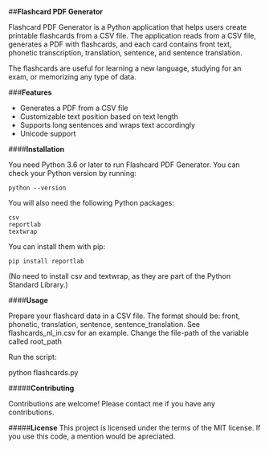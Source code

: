##**Flashcard PDF Generator**

Flashcard PDF Generator is a Python application that helps users create printable flashcards from a CSV file. The application reads from a CSV file, generates a PDF with flashcards, and each card contains front text, phonetic transcription, translation, sentence, and sentence translation.

The flashcards are useful for learning a new language, studying for an exam, or memorizing any type of data.

###**Features**
-	Generates a PDF from a CSV file
-	Customizable text position based on text length
-	Supports long sentences and wraps text accordingly
-	Unicode support

####**Installation**

You need Python 3.6 or later to run Flashcard PDF Generator. You can check your Python version by running:

	python --version

You will also need the following Python packages:

	csv
	reportlab
	textwrap

You can install them with pip:

	pip install reportlab

(No need to install csv and textwrap, as they are part of the Python Standard Library.)


####**Usage**

Prepare your flashcard data in a CSV file. The format should be: front, phonetic, translation, sentence, sentence_translation. See flashcards_nl_in.csv for an example.
Change the file-path of the variable called root_path


Run the script:

python flashcards.py


#####**Contributing**

Contributions are welcome! Please contact me if you have any contributions.

#####**License**
This project is licensed under the terms of the MIT license.
If you use this code, a mention would be apreciated.
